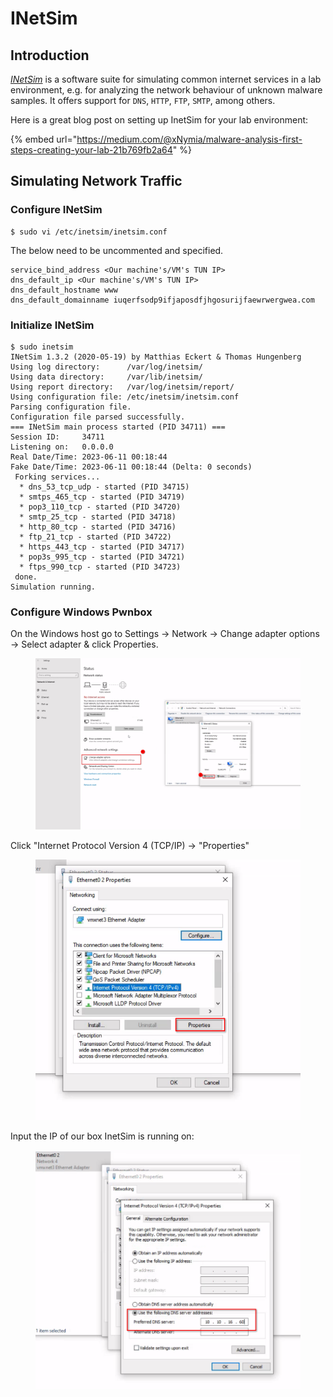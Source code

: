 # INetSim

## Introduction

[_INetSim_](https://www.inetsim.org/) is a software suite for simulating common internet services in a lab environment, e.g. for analyzing the network behaviour of unknown malware samples. It offers support for  `DNS`, `HTTP`, `FTP`, `SMTP`, among others.



Here is a great blog post on setting up InetSim for your lab environment:

{% embed url="https://medium.com/@xNymia/malware-analysis-first-steps-creating-your-lab-21b769fb2a64" %}

## Simulating Network Traffic

### Configure INetSim

```shell-session
$ sudo vi /etc/inetsim/inetsim.conf
```

The below need to be uncommented and specified.

```shell-session
service_bind_address <Our machine's/VM's TUN IP>
dns_default_ip <Our machine's/VM's TUN IP>
dns_default_hostname www
dns_default_domainname iuqerfsodp9ifjaposdfjhgosurijfaewrwergwea.com 
```

### Initialize INetSim

```shell-session
$ sudo inetsim 
INetSim 1.3.2 (2020-05-19) by Matthias Eckert & Thomas Hungenberg
Using log directory:      /var/log/inetsim/
Using data directory:     /var/lib/inetsim/
Using report directory:   /var/log/inetsim/report/
Using configuration file: /etc/inetsim/inetsim.conf
Parsing configuration file.
Configuration file parsed successfully.
=== INetSim main process started (PID 34711) ===
Session ID:     34711
Listening on:   0.0.0.0
Real Date/Time: 2023-06-11 00:18:44
Fake Date/Time: 2023-06-11 00:18:44 (Delta: 0 seconds)
 Forking services...
  * dns_53_tcp_udp - started (PID 34715)
  * smtps_465_tcp - started (PID 34719)
  * pop3_110_tcp - started (PID 34720)
  * smtp_25_tcp - started (PID 34718)
  * http_80_tcp - started (PID 34716)
  * ftp_21_tcp - started (PID 34722)
  * https_443_tcp - started (PID 34717)
  * pop3s_995_tcp - started (PID 34721)
  * ftps_990_tcp - started (PID 34723)
 done.
Simulation running.
```



### Configure Windows Pwnbox

On the Windows host go to Settings -> Network -> Change adapter options -> Select adapter & click Properties.

<figure><img src="../../.gitbook/assets/image.png" alt=""><figcaption></figcaption></figure>

Click "Internet Protocol Version 4 (TCP/IP) -> "Properties"

<figure><img src="../../.gitbook/assets/image (1).png" alt=""><figcaption></figcaption></figure>

Input the IP of our box InetSim is running on:

<figure><img src="../../.gitbook/assets/image (2).png" alt=""><figcaption></figcaption></figure>

